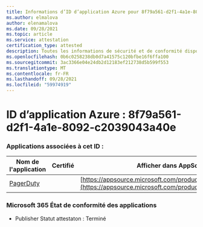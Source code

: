 ```yaml
---
title: Informations d’ID d’application Azure pour 8f79a561-d2f1-4a1e-8092-c2039043a40e
ms.author: elmalova
author: elenamalova
ms.date: 09/28/2021
ms.topic: article
ms.service: attestation
certification_type: attested
description: Toutes les informations de sécurité et de conformité disponibles pour 8f79a561-d2f1-4a1e-8092-c2039043a40e.
ms.openlocfilehash: 0b6c0258238db0d7a41575c120bfbe16f6ffa100
ms.sourcegitcommit: 3ac3366e04e24db2d12183ef212738d5b599f553
ms.translationtype: MT
ms.contentlocale: fr-FR
ms.lasthandoff: 09/28/2021
ms.locfileid: "59974919"
---
```

# <a name="azure-app-id-8f79a561-d2f1-4a1e-8092-c2039043a40e"></a>ID d’application Azure : 8f79a561-d2f1-4a1e-8092-c2039043a40e


### <a name="apps-associated-with-this-id"></a>Applications associées à cet ID :
| **Nom de l'application** | **Certifié** | **Afficher dans AppSource** |
|--------------|---------------|-----------------------|
| [PagerDuty](https://docs.microsoft.com/microsoft-365-app-certification/forward/WA200001637) |  | [https://appsource.microsoft.com/product/office/WA200001637](https://appsource.microsoft.com/product/office/WA200001637) |

### <a name="microsoft-365-app-compliance-status"></a>Microsoft 365 État de conformité des applications
- Publisher Statut attestaton : Terminé
